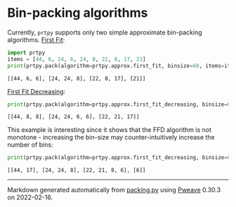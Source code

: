 # Bin-packing algorithms

Currently, `prtpy` supports only two simple approximate bin-packing algorithms.
[First Fit](https://en.wikipedia.org/wiki/First-fit_bin_packing):

```python
import prtpy
items = [44, 6, 24, 6, 24, 8, 22, 8, 17, 21]
print(prtpy.pack(algorithm=prtpy.approx.first_fit, binsize=60, items=items))
```

```
[[44, 6, 6], [24, 24, 8], [22, 8, 17], [21]]
```



[First Fit Decreasing](https://en.wikipedia.org/wiki/First-fit-decreasing_bin_packing):


```python
print(prtpy.pack(algorithm=prtpy.approx.first_fit_decreasing, binsize=60, items=items))
```

```
[[44, 8, 8], [24, 24, 6, 6], [22, 21, 17]]
```



This example is interesting since it shows that the FFD algorithm is not monotone - increasing the bin-size may counter-intuitively increase the number of bins:


```python
print(prtpy.pack(algorithm=prtpy.approx.first_fit_decreasing, binsize=61, items=items))
```

```
[[44, 17], [24, 24, 8], [22, 21, 8, 6], [6]]
```


---
Markdown generated automatically from [packing.py](packing.py) using [Pweave](http://mpastell.com/pweave) 0.30.3 on 2022-02-16.
